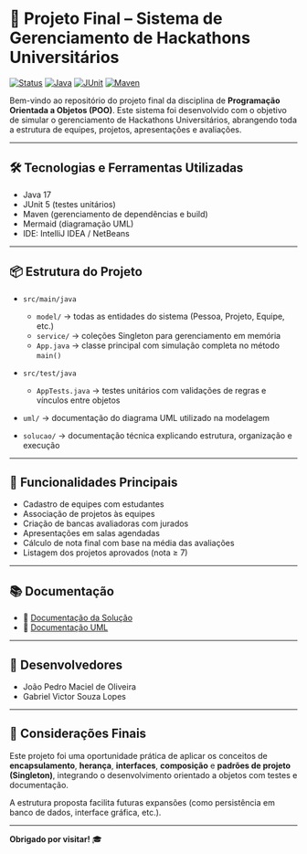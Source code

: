 # 🚀 Projeto Final – Sistema de Gerenciamento de Hackathons Universitários

[![Status](https://img.shields.io/badge/status-finalizado-success?style=for-the-badge\&logo=github)](https://github.com/)
[![Java](https://img.shields.io/badge/Java-17-blue?style=for-the-badge\&logo=java)](https://www.java.com)
[![JUnit](https://img.shields.io/badge/JUnit-5-red?style=for-the-badge\&logo=testing-library)](https://junit.org/junit5/)
[![Maven](https://img.shields.io/badge/Maven-Build-blue?style=for-the-badge\&logo=apachemaven)](https://maven.apache.org/)

Bem-vindo ao repositório do projeto final da disciplina de **Programação Orientada a Objetos (POO)**. Este sistema foi desenvolvido com o objetivo de simular o gerenciamento de Hackathons Universitários, abrangendo toda a estrutura de equipes, projetos, apresentações e avaliações.

---

## 🛠️ Tecnologias e Ferramentas Utilizadas

* Java 17
* JUnit 5 (testes unitários)
* Maven (gerenciamento de dependências e build)
* Mermaid (diagramação UML)
* IDE: IntelliJ IDEA / NetBeans

---

## 📦 Estrutura do Projeto

* `src/main/java`

  * `model/` → todas as entidades do sistema (Pessoa, Projeto, Equipe, etc.)
  * `service/` → coleções Singleton para gerenciamento em memória
  * `App.java` → classe principal com simulação completa no método `main()`

* `src/test/java`

  * `AppTests.java` → testes unitários com validações de regras e vínculos entre objetos

* `uml/` → documentação do diagrama UML utilizado na modelagem

* `solucao/` → documentação técnica explicando estrutura, organização e execução

---

## 🎯 Funcionalidades Principais

* Cadastro de equipes com estudantes
* Associação de projetos às equipes
* Criação de bancas avaliadoras com jurados
* Apresentações em salas agendadas
* Cálculo de nota final com base na média das avaliações
* Listagem dos projetos aprovados (nota ≥ 7)

---

## 📚 Documentação

* 📄 [Documentação da Solução](docs/solução/README.md)
* 📄 [Documentação UML](docs/UML/README.md)

---

## 👥 Desenvolvedores

* João Pedro Maciel de Oliveira
* Gabriel Victor Souza Lopes

---

## 💬 Considerações Finais

Este projeto foi uma oportunidade prática de aplicar os conceitos de **encapsulamento**, **herança**, **interfaces**, **composição** e **padrões de projeto (Singleton)**, integrando o desenvolvimento orientado a objetos com testes e documentação.

A estrutura proposta facilita futuras expansões (como persistência em banco de dados, interface gráfica, etc.).

---

**Obrigado por visitar!** 🎓

